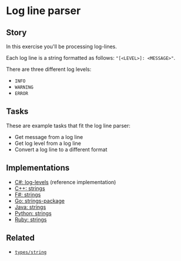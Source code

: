 # Log line parser

## Story

In this exercise you'll be processing log-lines.

Each log line is a string formatted as follows: `"[<LEVEL>]: <MESSAGE>"`.

There are three different log levels:

- `INFO`
- `WARNING`
- `ERROR`

## Tasks

These are example tasks that fit the log line parser:

- Get message from a log line
- Get log level from a log line
- Convert a log line to a different format

## Implementations

- [C#: log-levels][implementation-csharp] (reference implementation)
- [C++: strings][implementation-cpp]
- [F#: strings][implementation-fsharp]
- [Go: strings-package][implementation-go]
- [Java: strings][implementation-java]
- [Python: strings][implementation-python]
- [Ruby: strings][implementation-ruby]

## Related

- [`types/string`][types-string]

[types-string]: ../types/string.md
[implementation-csharp]: ../../languages/csharp/exercises/concept/log-levels/.docs/instructions.md
[implementation-cpp]: ../../languages/cpp/exercises/concept/strings/.docs/instructions.md
[implementation-fsharp]: ../../languages/fsharp/exercises/concept/log-levels/.docs/instructions.md
[implementation-go]: ../../languages/go/exercises/concept/strings-package/.docs/instructions.md
[implementation-java]: ../../languages/java/exercises/concept/strings/.docs/instructions.md
[implementation-python]: ../../languages/python/exercises/concept/processing-logs/.docs/instructions.md
[implementation-ruby]: ../../languages/ruby/exercises/concept/strings/.docs/instructions.md
